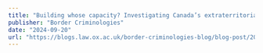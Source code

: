 ```yaml
---
title: "Building whose capacity? Investigating Canada’s extraterritorial campaign against human smuggling"
publisher: "Border Criminologies"
date: "2024-09-20"
url: "https://blogs.law.ox.ac.uk/border-criminologies-blog/blog-post/2024/09/building-whose-capacity-investigating-canadas"
---
```

